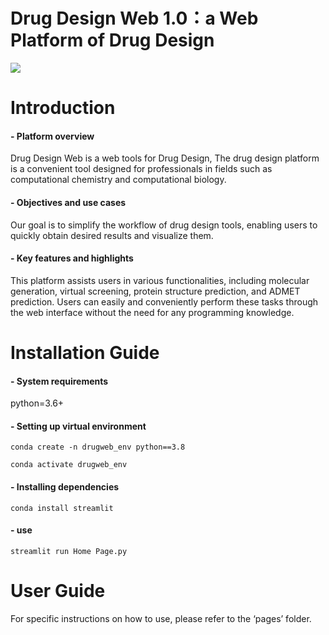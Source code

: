 # Drug Design Web 1.0：a Web Platform of Drug Design

![](http://10.100.0.191/drug-design/drug-design-web/-/raw/xubiao-main-patch-50156/HomePage.gif?inline=false)
# Introduction
#### - Platform overview
Drug Design Web is a web tools for Drug Design, The drug design platform is a convenient tool designed for professionals in fields such as computational chemistry and computational biology. 
#### - Objectives and use cases
Our goal is to simplify the workflow of drug design tools, enabling users to quickly obtain desired results and visualize them. 
#### - Key features and highlights
This platform assists users in various functionalities, including molecular generation, virtual screening, protein structure prediction, and ADMET prediction. Users can easily and conveniently perform these tasks through the web interface without the need for any programming knowledge.


# Installation Guide


#### - System requirements
python=3.6+
#### - Setting up virtual environment
`conda create -n drugweb_env python==3.8`

`conda activate drugweb_env`
#### - Installing dependencies
`conda install streamlit`

#### - use
`streamlit run Home Page.py`
# User Guide
For specific instructions on how to use, please refer to the ‘pages’ folder.
